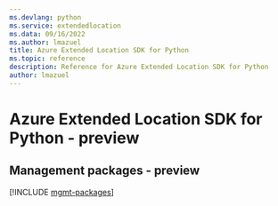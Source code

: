 ```yaml
---
ms.devlang: python
ms.service: extendedlocation
ms.data: 09/16/2022
ms.author: lmazuel
title: Azure Extended Location SDK for Python
ms.topic: reference
description: Reference for Azure Extended Location SDK for Python
author: lmazuel
---
```

# Azure Extended Location SDK for Python - preview

## Management packages - preview
[!INCLUDE [mgmt-packages](extended-location-mgmt-index.md)]